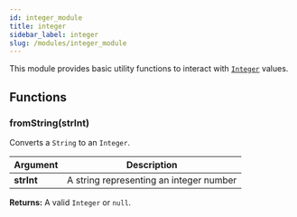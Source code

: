 ```yaml
---
id: integer_module
title: integer
sidebar_label: integer
slug: /modules/integer_module
---
```



This module provides basic utility functions to interact with [`Integer`](integer.md) values.


## Functions


### fromString(strInt)
Converts a `String` to an `Integer`.  


| Argument | Description |
| -------- | ----------- |
|  **strInt**  | A string representing an integer number |



**Returns:** A valid `Integer` or `null`.





